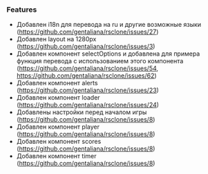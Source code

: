 ### Features

- Добавлен i18n для перевода на ru и другие возможные языки (https://github.com/gentaliana/rsclone/issues/27)
- Добавлен layout на 1280px (https://github.com/gentaliana/rsclone/issues/3)
- Добавлен компонент selectOptions и добавлена для примера функция перевода с использованием этого компонента (https://github.com/gentaliana/rsclone/issues/54, https://github.com/gentaliana/rsclone/issues/62)
- Добавлен компонент alerts (https://github.com/gentaliana/rsclone/issues/23)
- Добавлен компонент loader (https://github.com/gentaliana/rsclone/issues/24)
- Добавлены настройки перед началом игры (https://github.com/gentaliana/rsclone/issues/8)
- Добавлен компонент player (https://github.com/gentaliana/rsclone/issues/8)
- Добавлен компонент scores (https://github.com/gentaliana/rsclone/issues/8)
- Добавлен компонент timer (https://github.com/gentaliana/rsclone/issues/8)
